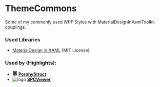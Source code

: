# ThemeCommons
Some of my commonly used WPF Styles with MaterialDesignInXamlToolkit couplings.

### Used Libraries
* [MaterialDesign in XAML](https://github.com/MaterialDesignInXAML/MaterialDesignInXamlToolkit) (MIT License)


### Used by (Highlights):
*  <img src="https://github.com/JensKrumsieck/PorphyStruct/blob/master/PorphyStruct.WPF/Resources/porphystruct.png" alt="logo" height="16"/>  **[PorphyStruct](https://github.com/JensKrumsieck/PorphyStruct)**
* <img src="https://raw.githubusercontent.com/JensKrumsieck/SPCViewer/chemsharp/.github/spc.png" alt="logo" height="16"/>  **[SPCViewer](https://github.com/JensKrumsieck/SPCViewer)**
